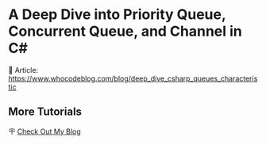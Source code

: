 # A Deep Dive into Priority Queue, Concurrent Queue, and Channel in C#

📃 Article: https://www.whocodeblog.com/blog/deep_dive_csharp_queues_characteristic

## More Tutorials

🪧 [Check Out My Blog](https://www.whocodeblog.com)